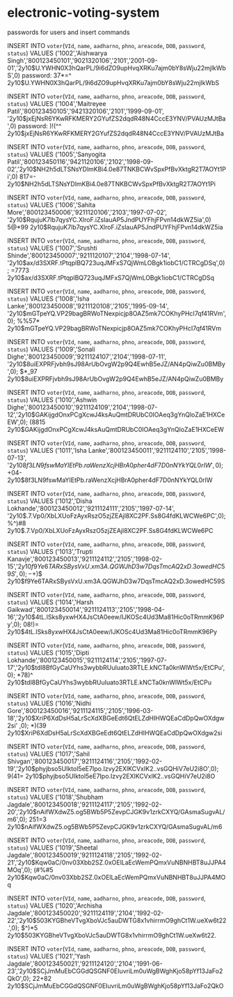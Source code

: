 # electronic-voting-system
passwords for users and insert commands

INSERT INTO `voter`(`VId`, `name`, `aadharno`, `phno`, `areacode`, `DOB`, `password`, `status`) VALUES ('1002','Aishwarya Singh','800123450101','9021320106','2101','2001-09-01','$2y$10$U.YWHN0X3hQarPL/9i6dZO9upHvqXRKu7ajm0bY8sWju22mjlkWbS',0)
password: 37*=^
$2y$10$U.YWHN0X3hQarPL/9i6dZO9upHvqXRKu7ajm0bY8sWju22mjlkWbS


INSERT INTO `voter`(`VId`, `name`, `aadharno`, `phno`, `areacode`, `DOB`, `password`, `status`) VALUES ('1004','Maitreyee Patil','800123450105','9421320106','2101','1999-09-01', '$2y$10$jxEjNsR6YKwRFKMERY2GYufZS2dqdR48N4CccE3YNV/PVAUzMJtBa',0)
password:  )!(^^
$2y$10$jxEjNsR6YKwRFKMERY2GYufZS2dqdR48N4CccE3YNV/PVAUzMJtBa


INSERT INTO `voter`(`VId`, `name`, `aadharno`, `phno`, `areacode`, `DOB`, `password`, `status`) VALUES ('1005','Sanyogita Patil','800123450116','9421120106','2102','1998-09-02','$2y$10$NH2h5dLTSNsYDlmKBi4.0e87TNKBCWvSpxPfBvXktgR2T7AOYt1Pi',0)
817=-
$2y$10$NH2h5dLTSNsYDlmKBi4.0e87TNKBCWvSpxPfBvXktgR2T7AOYt1Pi


INSERT INTO `voter`(`VId`, `name`, `aadharno`, `phno`, `areacode`, `DOB`, `password`, `status`) VALUES ('1006','Sahita More','800123450006','9211120106','2103','1997-07-02', '$2y$10$RqujuK7lb7qysYC.XlroF.iZsIauAP5JndPUYFhjFPvn14dkWZ5ia',0)
5@*99
$2y$10$RqujuK7lb7qysYC.XlroF.iZsIauAP5JndPUYFhjFPvn14dkWZ5ia


INSERT INTO `voter`(`VId`, `name`, `aadharno`, `phno`, `areacode`, `DOB`, `password`, `status`) VALUES ('1007','Srushti Shinde','800123450007','9211120107','2104','1998-07-14', '$2y$10$ax/d3SXRF.tPtqplBQ723uqJMFxS7QjWmLOBgk1iobC1/CTRCgDSq',0);
=7773
$2y$10$ax/d3SXRF.tPtqplBQ723uqJMFxS7QjWmLOBgk1iobC1/CTRCgDSq


INSERT INTO `voter`(`VId`, `name`, `aadharno`, `phno`, `areacode`, `DOB`, `password`, `status`) VALUES ('1008','Isha Lanke','800123450008','9211120108','2105','1995-09-14', '$2y$10$mGTpeYQ.VP29bagBRWoTNexpicjp8OAZ5mk7COKhyPHcI7qf41RVm',0);
%%57*
$2y$10$mGTpeYQ.VP29bagBRWoTNexpicjp8OAZ5mk7COKhyPHcI7qf41RVm


INSERT INTO `voter`(`VId`, `name`, `aadharno`, `phno`, `areacode`, `DOB`, `password`, `status`) VALUES ('1009','Sonali Dighe','800123450009','9211124107','2104','1998-07-11', '$2y$10$8uiEXPRFjvbh9sJ98ArUbOvgW2p9Q4EwhB5eJZ/AN4pQiwZu0BMBy',0);
$*_97
$2y$10$8uiEXPRFjvbh9sJ98ArUbOvgW2p9Q4EwhB5eJZ/AN4pQiwZu0BMBy


INSERT INTO `voter`(`VId`, `name`, `aadharno`, `phno`, `areacode`, `DOB`, `password`, `status`) VALUES ('1010','Ashwin Dighe','800123450010','9211124109','2104','1998-07-12','$2y$10$GAKijgdOnxPCgXcwJ4ksAuQmtDRUbC0IOAeq3gYnQloZaE1HXCeEW',0);
(8815
$2y$10$GAKijgdOnxPCgXcwJ4ksAuQmtDRUbC0IOAeq3gYnQloZaE1HXCeEW


INSERT INTO `voter`(`VId`, `name`, `aadharno`, `phno`, `areacode`, `DOB`, `password`, `status`) VALUES ('1011','Isha Lanke','800123450011','9211124110','2105','1998-07-13', '$2y$10$8f3LN9fswMaYIEtPb.raWenzXcjHBrA0pher4dF7D0nNYkYQL0rIW',0);
+04$-
$2y$10$8f3LN9fswMaYIEtPb.raWenzXcjHBrA0pher4dF7D0nNYkYQL0rIW


INSERT INTO `voter`(`VId`, `name`, `aadharno`, `phno`, `areacode`, `DOB`, `password`, `status`) VALUES ('1012','Disha Lokhande','800123450012','9211124111','2105','1997-07-14', '$2y$10$.7.Vp0/XbLXUoFzAyxRszO5zjZEAjl8XC2PF.Ss8G4fdKLWCWe6PC',0);
%^)#8
$2y$10$.7.Vp0/XbLXUoFzAyxRszO5zjZEAjl8XC2PF.Ss8G4fdKLWCWe6PC


INSERT INTO `voter`(`VId`, `name`, `aadharno`, `phno`, `areacode`, `DOB`, `password`, `status`) VALUES ('1013','Trupti Kanavje','800123450013','9211124112','2105','1998-02-15','$2y$10$f9Ye6TARxSBysVxU.xm3A.QGWJhD3w7DqsTmcAQ2xD.3owedHC59S', 0);
-+)$$
$2y$10$f9Ye6TARxSBysVxU.xm3A.QGWJhD3w7DqsTmcAQ2xD.3owedHC59S


INSERT INTO `voter`(`VId`, `name`, `aadharno`, `phno`, `areacode`, `DOB`, `password`, `status`) VALUES ('1014','Harsh Gaikwad','800123450014','9211124113','2105','1998-04-16','$2y$10$4tL.lSks8yxwHX4JsCtA0eew/IJKOSc4Ud3Ma81Hic0oTRmmK96Py',0);
08!)=
$2y$10$4tL.lSks8yxwHX4JsCtA0eew/IJKOSc4Ud3Ma81Hic0oTRmmK96Py


INSERT INTO `voter`(`VId`, `name`, `aadharno`, `phno`, `areacode`, `DOB`, `password`, `status`) VALUES ('1015','Dipti Lokhande','800123450015','9211124114','2105','1997-07-17','$2y$10$tdl8BfGyCaUYhs3wybbRUuIuato3RTLE.kNCTa0knWlWt5x/EtCPu',0);
*78)^
$2y$10$tdl8BfGyCaUYhs3wybbRUuIuato3RTLE.kNCTa0knWlWt5x/EtCPu


INSERT INTO `voter`(`VId`, `name`, `aadharno`, `phno`, `areacode`, `DOB`, `password`, `status`) VALUES ('1016','Nidhi Gore','800123450016','9211124115','2105','1996-03-18','$2y$10$XriP6XdDsH5aLrScXdXBGeEdt6QtELZdHIHWQEaCdDpQwOXdgw2si' ,0);
*)(39
$2y$10$XriP6XdDsH5aLrScXdXBGeEdt6QtELZdHIHWQEaCdDpQwOXdgw2si


INSERT INTO `voter`(`VId`, `name`, `aadharno`, `phno`, `areacode`, `DOB`, `password`, `status`) VALUES ('1017','Sahil Shivgan','800123450017','9211124116','2105','1992-02-19','$2y$10$phyjbso5UIktol5eE7Ipo.Izvy2EXlKCVxIK2..vsGQHiV7eU2i8O',0);
9(41=
$2y$10$phyjbso5UIktol5eE7Ipo.Izvy2EXlKCVxIK2..vsGQHiV7eU2i8O


INSERT INTO `voter`(`VId`, `name`, `aadharno`, `phno`, `areacode`, `DOB`, `password`, `status`) VALUES ('1018','Shubham Jagdale','800123450018','9211124117','2105','1992-02-20','$2y$10$nAifWXdwZ5.og5BWb5P5ZevpCJGK9v1zrkCXYQ/GAsmaSugvAL/m6',0);
251=3
$2y$10$nAifWXdwZ5.og5BWb5P5ZevpCJGK9v1zrkCXYQ/GAsmaSugvAL/m6


INSERT INTO `voter`(`VId`, `name`, `aadharno`, `phno`, `areacode`, `DOB`, `password`, `status`) VALUES ('1019','Sheetal Jagdale','800123450019','9211124118','2105','1992-02-21','$2y$10$Kqw0aC/0nv03Xbb2SZ.0xOElLaEcWemPQmxVuNBNHBT8uJJPA4MOq',0);
(#%#5
$2y$10$Kqw0aC/0nv03Xbb2SZ.0xOElLaEcWemPQmxVuNBNHBT8uJJPA4MOq


INSERT INTO `voter`(`VId`, `name`, `aadharno`, `phno`, `areacode`, `DOB`, `password`, `status`) VALUES ('1020','Archisha Jagdale','800123450020','9211124119','2104','1992-02-22','$2y$10$503KYGBheVTvgXboVJc5auDWTG8x1vhirrmO9ghCt1W.ueXw6t22.',0);
$^)*5
$2y$10$503KYGBheVTvgXboVJc5auDWTG8x1vhirrmO9ghCt1W.ueXw6t22.


INSERT INTO `voter`(`VId`, `name`, `aadharno`, `phno`, `areacode`, `DOB`, `password`, `status`) VALUES ('1021','Yash Jagdale','800123450021','9211124120','2104','1991-06-23','$2y$10$SCjJmMuEbCGGdQSGNF0EIuvriLm0uWgBWghKjo58pYf13JaFo2QkO',0);
22+82
$2y$10$SCjJmMuEbCGGdQSGNF0EIuvriLm0uWgBWghKjo58pYf13JaFo2QkO
